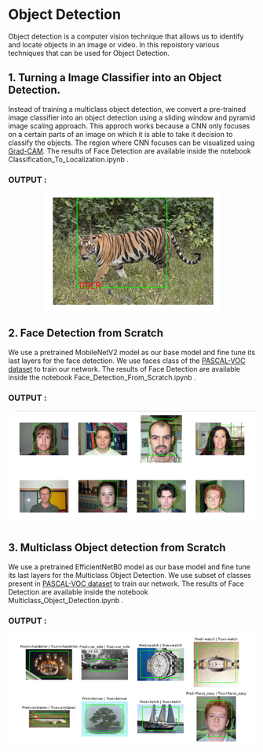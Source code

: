 # Object Detection 
 
 Object detection is a computer vision technique that allows us to identify and locate objects in an image or video. In this repoistory various techniques that can be used for Object Detection.</br>
 
 ## 1. Turning a Image Classifier into an Object Detection.
 
 Instead of training a multiclass object detection, we convert a pre-trained image classifier into an object detection using a sliding window and pyramid image scaling approach. This approch works because a CNN only focuses on a certain parts of an image on which it is able to take it decision to classify the objects. The region where CNN focuses can be visualized using [Grad-CAM](https://arxiv.org/abs/1610.02391). The results of Face Detection are available inside the notebook Classification_To_Localization.ipynb .</br>
 
 ### OUTPUT : 
 <p align="center">
  <img src="https://github.com/ShivamRajSharma/TensorFlow/blob/master/Object%20Detection/Output/Classification_to_Localization.png"/>
</p>
 
 
 ## 2. Face Detection from Scratch
 
 We use a pretrained MobileNetV2 model as our base model and fine tune its last layers for the face detection. We use faces class of the [PASCAL-VOC dataset](http://host.robots.ox.ac.uk/pascal/VOC/) to train our network. The results of Face Detection are available inside the notebook Face_Detection_From_Scratch.ipynb . </br> 
 
 ### OUTPUT : 
 <p align="center">
  <img src="https://github.com/ShivamRajSharma/TensorFlow/blob/master/Object%20Detection/Output/Face_Detection.png"/>
</p>
 
 ## 3. Multiclass Object detection from Scratch
 We use a pretrained EfficientNetB0 model as our base model and fine tune its last layers for the Multiclass Object Detection. We use subset of classes present in [PASCAL-VOC dataset](http://host.robots.ox.ac.uk/pascal/VOC/) to train our network. The results of Face Detection are available inside the notebook Multiclass_Object_Detection.ipynb . </br>
 
 ### OUTPUT : 
 <p align="center">
  <img src="https://github.com/ShivamRajSharma/TensorFlow/blob/master/Object%20Detection/Output/MultiClass_Object_Dectection.png" />
</p>
 
